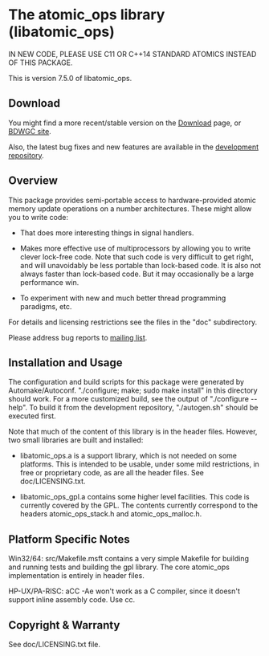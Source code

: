 # The atomic_ops library (libatomic_ops)

IN NEW CODE, PLEASE USE C11 OR C++14 STANDARD ATOMICS INSTEAD OF THIS PACKAGE.

This is version 7.5.0 of libatomic_ops.


## Download

You might find a more recent/stable version on the
[Download](https://github.com/ivmai/libatomic_ops/wiki/Download) page, or
[BDWGC site](http://www.hboehm.info/gc/).

Also, the latest bug fixes and new features are available in the
[development repository](https://github.com/ivmai/libatomic_ops).


## Overview

This package provides semi-portable access to hardware-provided
atomic memory update operations on a number architectures.  These might
allow you to write code:

* That does more interesting things in signal handlers.

* Makes more effective use of multiprocessors by allowing you to write
  clever lock-free code.  Note that such code is very difficult to get
  right, and will unavoidably be less portable than lock-based code.  It
  is also not always faster than lock-based code.  But it may occasionally
  be a large performance win.

* To experiment with new and much better thread programming paradigms, etc.

For details and licensing restrictions see the files in the "doc"
subdirectory.

Please address bug reports to [mailing list](mailto:bdwgc@lists.opendylan.org).


## Installation and Usage

The configuration and build scripts for this package were generated by
Automake/Autoconf.  "./configure; make; sudo make install" in this
directory should work.  For a more customized build, see the output of
"./configure --help".  To build it from the development repository,
"./autogen.sh" should be executed first.

Note that much of the content of this library is in the header files.
However, two small libraries are built and installed:

* libatomic_ops.a is a support library, which is not needed on some platforms.
  This is intended to be usable, under some mild restrictions, in free or
  proprietary code, as are all the header files.  See doc/LICENSING.txt.

* libatomic_ops_gpl.a contains some higher level facilities.  This code is
  currently covered by the GPL.  The contents currently correspond to
  the headers atomic_ops_stack.h and atomic_ops_malloc.h.


## Platform Specific Notes

Win32/64: src/Makefile.msft contains a very simple Makefile for building
and running tests and building the gpl library.  The core atomic_ops
implementation is entirely in header files.

HP-UX/PA-RISC: aCC -Ae won't work as a C compiler, since it doesn't support
inline assembly code.  Use cc.


## Copyright & Warranty

See doc/LICENSING.txt file.
